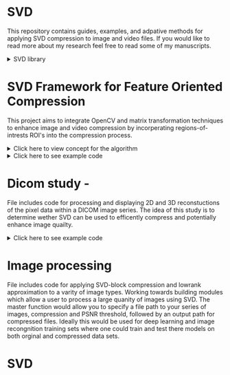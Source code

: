 # SVD
This repository contains guides, examples, and adpative methods for applying SVD compression to image and video files. If you would like to read more about my research feel free to read some of my manuscripts. 


<details>
  <summary>SVD library</summary>


</details>


# SVD Framework for Feature Oriented Compression
This project aims to integrate OpenCV and matrix transformation techniques to enhance image and video compression by incorperating regions-of-intrests ROI's into the compression process. 


<details>
  <summary>Click here to view concept for the algorithm</summary>
![Fc-SVD algorithm](https://github.com/Jesse-Redford/Adpative-SVD/blob/master/fc-SVD%20algorithm.PNG?raw=true)
</details>

<details>
  <summary>Click here to see example code</summary>


</details>

# Dicom study -
File includes code for processing and displaying 2D and 3D reconstuctions of the pixel data within a DICOM image series.
The idea of this study is to determine wether SVD can be used to efficently compress and potentially enhance image quailty.

<details>
  <summary>Click here to see example code</summary>
  
 

</details>


# Image processing
File includes code for applying SVD-block compression and lowrank approximation to a varity of image types. 
Working towards building modules which allow a user to process a large quanity of images using SVD. 
The master function would allow you to specify a file path to your series of images, compression and PSNR threshold, followed by an output path for compressed files. Ideally this would be used for deep learning and image recongnition training sets where one could train and test there models on both orginal and compressed data sets.


# SVD
